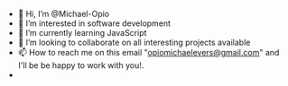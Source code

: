 - 👋 Hi, I’m @Michael-Opio
- 👀 I’m interested in software development 
- 🌱 I’m currently learning JavaScript 
- 💞️ I’m looking to collaborate on all interesting projects available 
- 📫 How to reach me on this email "opiomichaelevers@gmail.com" and I'll be be happy to work with you!.
- 

<!---
Michael-Opio/Michael-Opio is a ✨ special ✨ repository because its `README.md` (this file) appears on your GitHub profile.
You can click the Preview link to take a look at your changes.
--->
